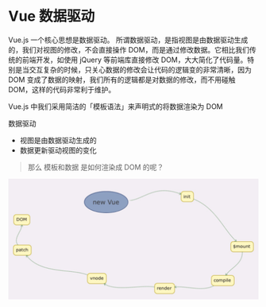 # Vue 数据驱动
Vue.js 一个核心思想是数据驱动。
所谓数据驱动，是指视图是由数据驱动生成的，我们对视图的修改，不会直接操作 DOM，而是通过修改数据。它相比我们传统的前端开发，如使用 jQuery 等前端库直接修改 DOM，大大简化了代码量。特别是当交互复杂的时候，只关心数据的修改会让代码的逻辑变的非常清晰，因为 DOM 变成了数据的映射，我们所有的逻辑都是对数据的修改，而不用碰触 DOM，这样的代码非常利于维护。

Vue.js 中我们采用简洁的「模板语法」来声明式的将数据渲染为 DOM

数据驱动
- 视图是由数据驱动生成的
- 数据更新驱动视图的变化

> 那么 模板和数据 是如何渲染成 DOM 的呢？

![](../images/data-driven.jpg)